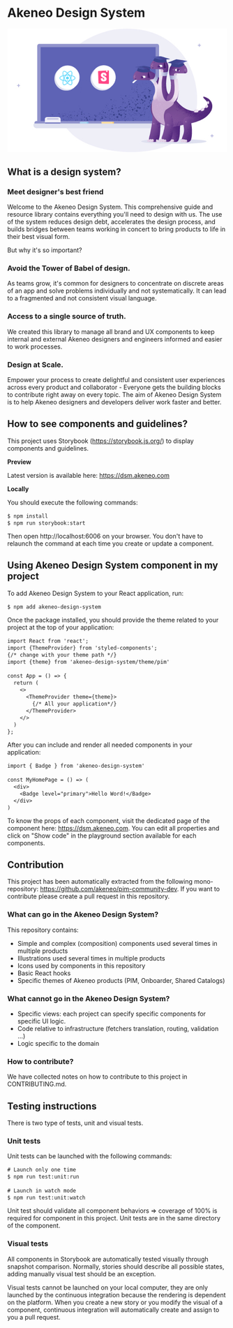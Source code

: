 # Akeneo Design System

<p style={{textAlign: "center"}}>
  <img style={{ width: '75%', margin: '0 auto 2em auto', maxWidth: '450px'}} src="./Introduction.png" alt="Akeneo design system introduction illustration"/>
</p>

## What is a design system?

### Meet designer's best friend

Welcome to the Akeneo Design System. This comprehensive guide and resource library contains everything you'll need to design with us. The use of the system reduces design debt, accelerates the design process, and builds bridges between teams working in concert to bring products to life in their best visual form.

But why it's so important?

### Avoid the Tower of Babel of design.

As teams grow, it's common for designers to concentrate on discrete areas of an app and solve problems individually and not systematically. It can lead to a fragmented and not consistent visual language.

### Access to a single source of truth.

We created this library to manage all brand and UX components to keep internal and external Akeneo designers and engineers informed and easier to work processes.

### Design at Scale.

Empower your process to create delightful and consistent user experiences across every product and collaborator - Everyone gets the building blocks to contribute right away on every topic.
The aim of Akeneo Design System is to help Akeneo designers and developers deliver work faster and better.

## How to see components and guidelines?
This project uses Storybook (https://storybook.js.org/) to display components and guidelines.

**Preview**

Latest version is available here: https://dsm.akeneo.com

**Locally**

You should execute the following commands:
```shell
$ npm install
$ npm run storybook:start
```

Then open http://localhost:6006 on your browser.
You don't have to relaunch the command at each time you create or update a component.

## Using Akeneo Design System component in my project

To add Akeneo Design System to your React application, run:
```shell
$ npm add akeneo-design-system
```

Once the package installed, you should provide the theme related to your project at the top of your application:
```tsx
import React from 'react';
import {ThemeProvider} from 'styled-components';
{/* change with your theme path */}
import {theme} from 'akeneo-design-system/theme/pim'

const App = () => {
  return (
    <>
      <ThemeProvider theme={theme}>
        {/* All your application*/}
      </ThemeProvider>
    </>
  )
};
```

After you can include and render all needed components in your application:
```tsx
import { Badge } from 'akeneo-design-system'

const MyHomePage = () => (
  <div>
    <Badge level="primary">Hello Word!</Badge>
  </div>
)
```

To know the props of each component, visit the dedicated page of the component here: https://dsm.akeneo.com. You can edit all properties and click on "Show code" in the playground section available for each components.

## Contribution

This project has been automatically extracted from the following mono-repository: https://github.com/akeneo/pim-community-dev.
If you want to contribute please create a pull request in this repository.

### What can go in the Akeneo Design System?

This repository contains:
- Simple and complex (composition) components used several times in multiple products
- Illustrations used several times in multiple products
- Icons used by components in this repository
- Basic React hooks
- Specific themes of Akeneo products (PIM, Onboarder, Shared Catalogs)

### What cannot go in the Akeneo Design System?

- Specific views: each project can specify specific components for specific UI logic.
- Code relative to infrastructure (fetchers translation, routing, validation ...)
- Logic specific to the domain

### How to contribute?

We have collected notes on how to contribute to this project in CONTRIBUTING.md.

## Testing instructions

There is two type of tests, unit and visual tests.

### Unit tests

Unit tests can be launched with the following commands:
```shell
# Launch only one time
$ npm run test:unit:run

# Launch in watch mode
$ npm run test:unit:watch
```

Unit test should validate all component behaviors => coverage of 100% is required for component in this project.
Unit tests are in the same directory of the component.

### Visual tests

All components in Storybook are automatically tested visually through snapshot comparison.
Normally, stories should describe all possible states, adding manually visual test should be an exception.

Visual tests cannot be launched on your local computer, they are only launched by the continuous integration because the rendering is dependent on the platform.
When you create a new story or you modify the visual of a component, continuous integration will automatically create and assign to you a pull request.
